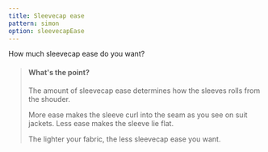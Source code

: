 ```yaml
---
title: Sleevecap ease
pattern: simon
option: sleevecapEase
---
```


How much sleevecap ease do you want?

> #### What's the point?
> 
> The amount of sleevecap ease determines how the sleeves rolls from the shouder.
> 
> More ease makes the sleeve curl into the seam as you see on suit jackets. Less ease makes the sleeve lie flat.
> 
> The lighter your fabric, the less sleevecap ease you want.